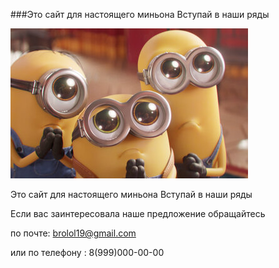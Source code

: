 
###Это сайт для настоящего миньона
Вступай в наши ряды


![](minions_img.png)



Это сайт для настоящего миньона
Вступай в наши ряды





Если вас заинтересовала наше предложение обращайтесь 

по почте: brolol19@gmail.com

или по телефону : 8(999)000-00-00
